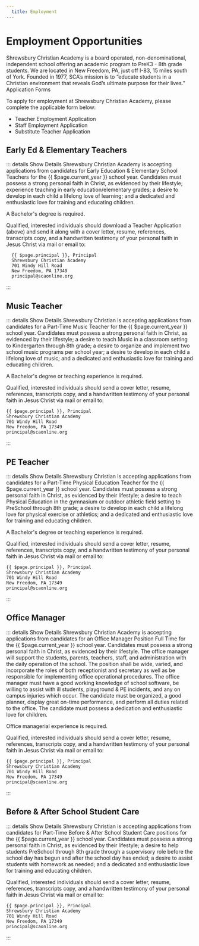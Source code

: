 ```yaml
---
  title: Employment
---
```

# Employment Opportunities

Shrewsbury Christian Academy is a board operated, non-denominational, independent school offering an academic program to PreK3 - 8th grade students. We are located in New Freedom, PA, just off I-83, 15 miles south of York. Founded in 1977, SCA’s mission is to “educate students in a Christian environment that reveals God’s ultimate purpose for their lives.”
Application Forms

To apply for employment at Shrewsbury Christian Academy, please complete the applicable form below:

* <a :href="$withBase('/assets/files/sca-teacher-employment-application.pdf')" target="_blank">Teacher Employment Application</a>
* <a :href="$withBase('/assets/files/sca-staff-employment-application.pdf')" target="_blank">Staff Employment Application</a>
* <a :href="$withBase('/assets/files/sca-teacher-substitute-application.pdf')" target="_blank">Substitute Teacher Application</a>

## Early Ed & Elementary Teachers <Badge text="(Full Time)" />

::: details Show Details
  Shrewsbury Christian Academy is accepting applications from candidates for Early Education & Elementary School Teachers for the {{ $page.current_year }} school year. Candidates must possess a strong personal faith in Christ, as evidenced by their lifestyle; experience teaching in early education/elementary grades; a desire to develop in each child a lifelong love of learning; and a dedicated and enthusiastic love for training and educating children.

  A Bachelor's degree is required.

  Qualified, interested individuals should download a Teacher Application (above) and send it along with a cover letter, resume, references, transcripts copy, and a handwritten testimony of your personal faith in Jesus Christ via mail or email to:

      {{ $page.principal }}, Principal
      Shrewsbury Christian Academy
      701 Windy Hill Road
      New Freedom, PA 17349
      principal@scaonline.org
:::

## Music Teacher <Badge text="(Part Time)" />

::: details Show Details
  Shrewsbury Christian is accepting applications from candidates for a Part-Time Music Teacher for the {{ $page.current_year }} school year. Candidates must possess a strong personal faith in Christ, as evidenced by their lifestyle; a desire to teach Music in a classroom setting to Kindergarten through 8th grade; a desire to organize and implement two school music programs per school year; a desire to develop in each child a lifelong love of music; and a dedicated and enthusiastic love for training and educating children.

  A Bachelor's degree or teaching experience is required.

  Qualified, interested individuals should send a cover letter, resume, references, transcripts copy, and a handwritten testimony of your personal faith in Jesus Christ via mail or email to:

    {{ $page.principal }}, Principal
    Shrewsbury Christian Academy
    701 Windy Hill Road
    New Freedom, PA 17349
    principal@scaonline.org
:::

## PE Teacher <Badge text="(Part Time)" />

::: details Show Details
  Shrewsbury Christian is accepting applications from candidates for a Part-Time Physical Education Teacher for the {{ $page.current_year }} school year. Candidates must possess a strong personal faith in Christ, as evidenced by their lifestyle; a desire to teach Physical Education in the gymnasium or outdoor athletic field setting to PreSchool through 8th grade; a desire to develop in each child a lifelong love for physical exercise or athletics; and a dedicated and enthusiastic love for training and educating children.

  A Bachelor's degree or teaching experience is required.

  Qualified, interested individuals should send a cover letter, resume, references, transcripts copy, and a handwritten testimony of your personal faith in Jesus Christ via mail or email to:

    {{ $page.principal }}, Principal
    Shrewsbury Christian Academy
    701 Windy Hill Road
    New Freedom, PA 17349
    principal@scaonline.org
:::


## Office Manager <Badge text="(Full Time)" />

::: details Show Details
  Shrewsbury Christian Academy is accepting applications from candidates for an Office Manager Position Full Time for the {{ $page.current_year }} school year. Candidates must possess a strong personal faith in Christ, as evidenced by their lifestyle. The office manager will support the students, parents, teachers, staff, and administration with the daily operation of the school. The position shall be wide, varied, and incorporate the roles of both receptionist and secretary as well as be responsible for implementing office operational procedures. The office manager must have a good working knowledge of school software, be willing to assist with ill students, playground & PE incidents, and any on campus injuries which occur. The candidate must be organized, a good planner, display great on-time performance, and perform all duties related to the office. The candidate must possess a dedication and enthusiastic love for children.

  Office managerial experience is required.

  Qualified, interested individuals should send a cover letter, resume, references, transcripts copy, and a handwritten testimony of your personal faith in Jesus Christ via mail or email to:

    {{ $page.principal }}, Principal
    Shrewsbury Christian Academy
    701 Windy Hill Road
    New Freedom, PA 17349
    principal@scaonline.org
:::

## Before & After School Student Care <Badge text="(Part Time)" />

::: details Show Details
  Shrewsbury Christian is accepting applications from candidates for Part-Time Before & After School Student Care positions for the {{ $page.current_year }} school year. Candidates must possess a strong personal faith in Christ, as evidenced by their lifestyle; a desire to help students PreSchool through 8th grade through a supervisory role before the school day has begun and after the school day has ended; a desire to assist students with homework as needed; and a dedicated and enthusiastic love for training and educating children.

  Qualified, interested individuals should send a cover letter, resume, references, transcripts copy, and a handwritten testimony of your personal faith in Jesus Christ via mail or email to:

    {{ $page.principal }}, Principal
    Shrewsbury Christian Academy
    701 Windy Hill Road
    New Freedom, PA 17349
    principal@scaonline.org
:::
